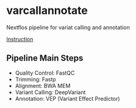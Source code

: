# varcallannotate
Nextflos pipeline for variat calling and annotation

[Instruction](https://docs.google.com/document/d/11jPyh1NyD_TsrZC6RyAPUcdcDu9lFdHw2Kj4nD7wyvw/edit?pli=1&tab=t.0#heading=h.4ikn9g84g3gq)

## Pipeline Main Steps

- Quality Control: FastQC
- Trimming: Fastp
- Alignment: BWA MEM
- Variant Calling: DeepVariant
- Annotation: VEP (Variant Effect Predictor)
